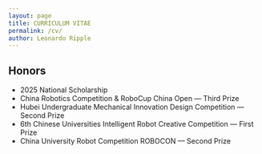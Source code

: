 ```yaml
---
layout: page
title: CURRICULUM VITAE
permalink: /cv/
author: Leonardo Ripple
---
```


## Honors

- 2025 National Scholarship
- China Robotics Competition & RoboCup China Open — Third Prize
- Hubei Undergraduate Mechanical Innovation Design Competition — Second Prize
- 6th Chinese Universities Intelligent Robot Creative Competition — First Prize
- China University Robot Competition ROBOCON — Second Prize
